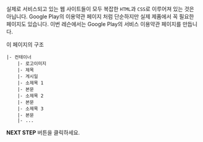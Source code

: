 실제로 서비스되고 있는 웹 사이트들이 
모두 복잡한 `HTML`과 `CSS`로 이루어져 있는 것은 아닙니다. 
Google Play의 이용약관 페이지 처럼 단순하지만 
실제 제품에서 꼭 필요한 페이지도 있습니다. 
이번 레슨에서는 Google Play의 서비스 이용약관 페이지를 만듭니다.

이 페이지의 구조
```
|- 컨테이너
    |- 로고이미지
    |- 제목
    |- 게시일
    |- 소제목 1 
    |- 본문
    |- 소제목 2
    |- 본문
    |- 소제목 3
    |- 본문
    |- ...
```

**NEXT STEP** 버튼을 클릭하세요.